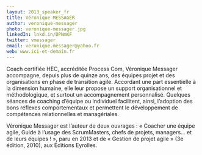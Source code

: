 ```yaml
---
layout: 2013_speaker_fr
title: Véronique MESSAGER
author: veronique-messager
photo: veronique-messager.jpg
linkedIn: lnkd.in/DPNmKF
twitter: vmessager
email: veronique.messager@yahoo.fr
web: www.ici-et-demain.fr
---
```


Coach certifiée HEC, accréditée Process Com, Véronique Messager accompagne, depuis plus de quinze ans, des équipes projet et des organisations en phase de transition agile. Accordant une part essentielle à la dimension humaine, elle leur propose un support organisationnel et méthodologique, et surtout un accompagnement personnalisé. Quelques séances de coaching d’équipe ou individuel facilitent, ainsi, l’adoption des bons réflexes comportementaux et permettent le développement de compétences relationnelles et managériales.

Véronique Messager est l’auteur de deux ouvrages : « Coacher une équipe agile, Guide à l’usage des ScrumMasters, chefs de projets, managers… et de leurs équipes ! », paru en 2013 et de « Gestion de projet agile » (3e édition, 2010), aux Éditions Eyrolles.
